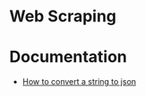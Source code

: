 # Web Scraping


# Documentation
- [How to convert a string to json](https://developer.mozilla.org/en-US/docs/Web/JavaScript/Reference/Global_Objects/JSON/parse)